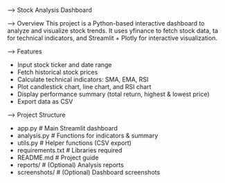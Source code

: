 --> Stock Analysis Dashboard

--> Overview
This project is a Python-based interactive dashboard to analyze and visualize stock trends.
It uses yfinance to fetch stock data, ta for technical indicators, and Streamlit + Plotly for interactive visualization.

--> Features
- Input stock ticker and date range
- Fetch historical stock prices
- Calculate technical indicators: SMA, EMA, RSI
- Plot candlestick chart, line chart, and RSI chart
- Display performance summary (total return, highest & lowest price)
- Export data as CSV

--> Project Structure

- app.py # Main Streamlit dashboard
- analysis.py # Functions for indicators & summary
- utils.py # Helper functions (CSV export)
- requirements.txt # Libraries required
- README.md # Project guide
- reports/ # (Optional) Analysis reports
- screenshots/ # (Optional) Dashboard screenshots
